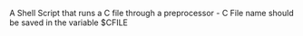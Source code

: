A Shell Script that runs a C file through a preprocessor - C File name should be saved in the variable $CFILE
